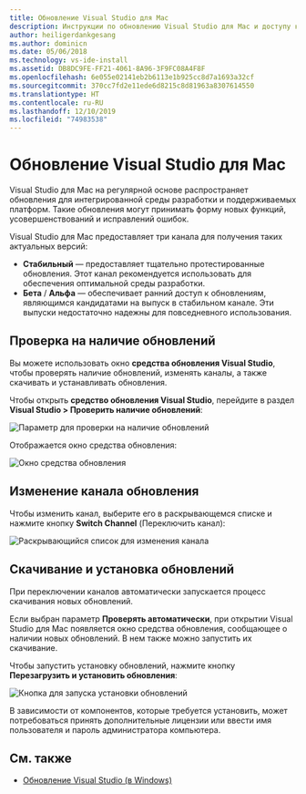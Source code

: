 ```yaml
---
title: Обновление Visual Studio для Mac
description: Инструкции по обновлению Visual Studio для Mac и доступу к выпускам предварительной версии.
author: heiligerdankgesang
ms.author: dominicn
ms.date: 05/06/2018
ms.technology: vs-ide-install
ms.assetid: DB8DC9FE-FF21-4061-8A96-3F9FC08A4F8F
ms.openlocfilehash: 6e055e02141eb2b6113e1b925cc8d7a1693a32cf
ms.sourcegitcommit: 370cc7fd2e11ede6d8215c8d81963a8307614550
ms.translationtype: HT
ms.contentlocale: ru-RU
ms.lasthandoff: 12/10/2019
ms.locfileid: "74983538"
---
```

# <a name="update-visual-studio-for-mac"></a>Обновление Visual Studio для Mac

Visual Studio для Mac на регулярной основе распространяет обновления для интегрированной среды разработки и поддерживаемых платформ. Такие обновления могут принимать форму новых функций, усовершенствований и исправлений ошибок.

Visual Studio для Mac предоставляет три канала для получения таких актуальных версий:

* **Стабильный** — предоставляет тщательно протестированные обновления. Этот канал рекомендуется использовать для обеспечения оптимальной среды разработки.
* **Бета** / **Альфа** — обеспечивает ранний доступ к обновлениям, являющимся кандидатами на выпуск в стабильном канале. Эти выпуски недостаточно надежны для повседневного использования.

## <a name="checking-for-updates"></a>Проверка на наличие обновлений

Вы можете использовать окно **средства обновления Visual Studio**, чтобы проверять наличие обновлений, изменять каналы, а также скачивать и устанавливать обновления.

Чтобы открыть **средство обновления Visual Studio**, перейдите в раздел **Visual Studio > Проверить наличие обновлений**:

![Параметр для проверки на наличие обновлений](media/update-image1.png)

Отображается окно средства обновления:

![Окно средства обновления](media/update-image2.png)

## <a name="changing-the-updater-channel"></a>Изменение канала обновления

Чтобы изменить канал, выберите его в раскрывающемся списке и нажмите кнопку **Switch Channel** (Переключить канал):

![Раскрывающийся список для изменения канала](media/update-image3.png)

## <a name="downloading-and-installing-updates"></a>Скачивание и установка обновлений

При переключении каналов автоматически запускается процесс скачивания новых обновлений.

Если выбран параметр **Проверять автоматически**, при открытии Visual Studio для Mac появляется окно средства обновления, сообщающее о наличии новых обновлений. В нем также можно запустить их скачивание.

Чтобы запустить установку обновлений, нажмите кнопку **Перезагрузить и установить обновления**:

![Кнопка для запуска установки обновлений](media/update-image4.png)

В зависимости от компонентов, которые требуется установить, может потребоваться принять дополнительные лицензии или ввести имя пользователя и пароль администратора компьютера.

## <a name="see-also"></a>См. также

- [Обновление Visual Studio (в Windows)](/visualstudio/install/update-visual-studio)